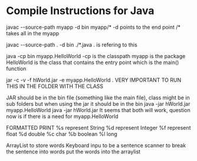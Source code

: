 # Compile Instructions for Java

javac --source-path myapp -d bin myapp/*
-d points to the end point
/* takes all in the myapp

javac --source-path . -d bin ./*.java
. is refering to this

java -cp bin myapp.HelloWorld
-cp is the classpath
myapp is the package
HelloWorld is the class that contains the entry point which is the main() function

jar -c -v -f hWorld.jar -e myapp.HelloWorld .
VERY IMPORTANT TO RUN THIS IN THE FOLDER WITH THE CLASS

JAR should be in the bin file (something like the main file), class might be in sub folders but when using the jar it should be in the bin
java -jar hWorld.jar myapp.HelloWorld
java -jar hWorld.jar 
It seems that both will work, question now is if there is a need for myapp.HelloWorld


FORMATTED PRINT
%s represent String
%d represent Integer
%f represent float
%d double
%c char
%b boolean
%l long


ArrayList to store words
Keyboard inpu to be a sentence 
scanner to break the sentence into words
put the words into the arraylist